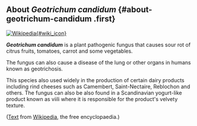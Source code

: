About *Geotrichum candidum* {#about-geotrichum-candidum .first}
---------------------------

[![Wikipedia](/img/wikipedia_logo_v2_en.png){#wiki_icon}](http://en.wikipedia.org/wiki/Geotrichum_candidum)

***Geotrichum candidum*** is a plant pathogenic fungus that causes sour
rot of citrus fruits, tomatoes, carrot and some vegetables.

The fungus can also cause a disease of the lung or other organs in
humans known as geotrichosis.

This species also used widely in the production of certain dairy
products including rind cheeses such as Camembert, Saint-Nectaire,
Reblochon and others. The fungus can also be also found in a
Scandinavian yogurt-like product known as viili where it is responsible
for the product\'s velvety texture.

([Text](http://en.wikipedia.org/wiki/Geotrichum_candidum) from
[Wikipedia](http://en.wikipedia.org/), the free encyclopaedia.)
